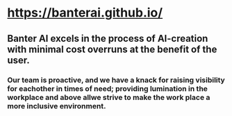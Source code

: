 # https://banterai.github.io/
## Banter AI excels in the process of AI-creation with minimal cost overruns at the benefit of the user.

### Our team is proactive, and we have a knack for raising visibility for eachother in times of need; providing lumination in the workplace and above allwe strive to make the work place a more inclusive environment.
